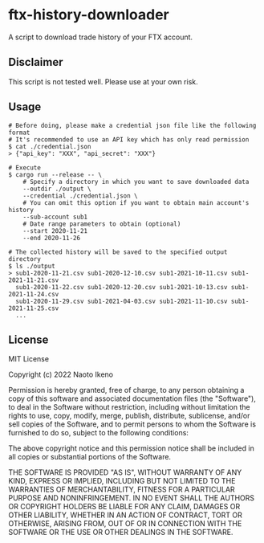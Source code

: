 # ftx-history-downloader

A script to download trade history of your FTX account.

## Disclaimer

This script is not tested well. Please use at your own risk.

## Usage

```shell
# Before doing, please make a credential json file like the following format
# It's recommended to use an API key which has only read permission
$ cat ./credential.json
> {"api_key": "XXX", "api_secret": "XXX"}

# Execute
$ cargo run --release -- \
    # Specify a directory in which you want to save downloaded data
    --outdir ./output \
    --credential ./credential.json \
    # You can omit this option if you want to obtain main account's history
    --sub-account sub1
    # Date range parameters to obtain (optional)
    --start 2020-11-21
    --end 2020-11-26
    
# The collected history will be saved to the specified output directory
$ ls ./output
> sub1-2020-11-21.csv sub1-2020-12-10.csv sub1-2021-10-11.csv sub1-2021-11-21.csv
  sub1-2020-11-22.csv sub1-2020-12-20.csv sub1-2021-10-13.csv sub1-2021-11-24.csv
  sub1-2020-11-29.csv sub1-2021-04-03.csv sub1-2021-11-10.csv sub1-2021-11-25.csv 
  ...
```

## License

MIT License

Copyright (c) 2022 Naoto Ikeno

Permission is hereby granted, free of charge, to any person obtaining a copy
of this software and associated documentation files (the "Software"), to deal
in the Software without restriction, including without limitation the rights
to use, copy, modify, merge, publish, distribute, sublicense, and/or sell
copies of the Software, and to permit persons to whom the Software is
furnished to do so, subject to the following conditions:

The above copyright notice and this permission notice shall be included in all
copies or substantial portions of the Software.

THE SOFTWARE IS PROVIDED "AS IS", WITHOUT WARRANTY OF ANY KIND, EXPRESS OR
IMPLIED, INCLUDING BUT NOT LIMITED TO THE WARRANTIES OF MERCHANTABILITY,
FITNESS FOR A PARTICULAR PURPOSE AND NONINFRINGEMENT. IN NO EVENT SHALL THE
AUTHORS OR COPYRIGHT HOLDERS BE LIABLE FOR ANY CLAIM, DAMAGES OR OTHER
LIABILITY, WHETHER IN AN ACTION OF CONTRACT, TORT OR OTHERWISE, ARISING FROM,
OUT OF OR IN CONNECTION WITH THE SOFTWARE OR THE USE OR OTHER DEALINGS IN THE
SOFTWARE.
